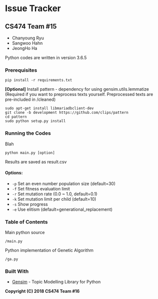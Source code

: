 # Issue Tracker

## CS474 Team #15
- Chanyoung Ryu
- Sangwoo Hahn
- JeongHo Ha

Python codes are written in version 3.6.5

### Prerequisites

```
pip install -r requirements.txt
```
**[Optional]** Install pattern - dependency for using gensim.utils.lemmatize (Required if you want to preprocess texts yourself. Preprocessed texts are pre-included in /cleaned)
```
sudo apt-get install libmariadbclient-dev
git clone -b development https://github.com/clips/pattern
cd pattern
sudo python setup.py install
```

### Running the Codes
Blah
```
python main.py [option]
```
Results are saved as result.csv

#### Options:
- ```-p``` Set an even number population size (default=30)
- ```-f``` Set fitness evaluation limit
- ```-r``` Set mutation rate (0.0 ~ 1.0, default=0.1)
- ```-k``` Set mutation limit per child (default=10)
- ```-s``` Show progress
- ```-e``` Use elitism (default=generational_replacement)


### Table of Contents
Main python source
```
/main.py
```
Python implementation of Genetic Algorithm
```
/ga.py
```


### Built With

* [Gensim](https://github.com/RaRe-Technologies/gensim) - Topic Modelling Library for Python


**Copyright (C) 2018 CS474 Team #16**
